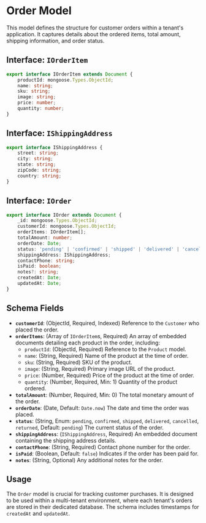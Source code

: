 # Order Model

This model defines the structure for customer orders within a tenant's application. It captures details about the ordered items, total amount, shipping information, and order status.

## Interface: `IOrderItem`

```typescript
export interface IOrderItem extends Document {
    productId: mongoose.Types.ObjectId;
    name: string;
    sku: string;
    image: string;
    price: number;
    quantity: number;
}
```

## Interface: `IShippingAddress`

```typescript
export interface IShippingAddress {
    street: string;
    city: string;
    state: string;
    zipCode: string;
    country: string;
}
```

## Interface: `IOrder`

```typescript
export interface IOrder extends Document {
    _id: mongoose.Types.ObjectId;
    customerId: mongoose.Types.ObjectId;
    orderItems: IOrderItem[];
    totalAmount: number;
    orderDate: Date;
    status: 'pending' | 'confirmed' | 'shipped' | 'delivered' | 'cancelled' | 'returned';
    shippingAddress: IShippingAddress;
    contactPhone: string;
    isPaid: boolean;
    notes?: string;
    createdAt: Date;
    updatedAt: Date;
}
```

## Schema Fields

*   **`customerId`**: (ObjectId, Required, Indexed) Reference to the `Customer` who placed the order.
*   **`orderItems`**: (Array of `IOrderItem`s, Required) An array of embedded documents detailing each product in the order, including:
    *   `productId`: (ObjectId, Required) Reference to the `Product` model.
    *   `name`: (String, Required) Name of the product at the time of order.
    *   `sku`: (String, Required) SKU of the product.
    *   `image`: (String, Required) Primary image URL of the product.
    *   `price`: (Number, Required) Price of the product at the time of order.
    *   `quantity`: (Number, Required, Min: 1) Quantity of the product ordered.
*   **`totalAmount`**: (Number, Required, Min: 0) The total monetary amount of the order.
*   **`orderDate`**: (Date, Default: `Date.now`) The date and time the order was placed.
*   **`status`**: (String, Enum: `pending`, `confirmed`, `shipped`, `delivered`, `cancelled`, `returned`, Default: `pending`) The current status of the order.
*   **`shippingAddress`**: (`IShippingAddress`, Required) An embedded document containing the shipping address details.
*   **`contactPhone`**: (String, Required) Contact phone number for the order.
*   **`isPaid`**: (Boolean, Default: `false`) Indicates if the order has been paid for.
*   **`notes`**: (String, Optional) Any additional notes for the order.

## Usage

The `Order` model is crucial for tracking customer purchases. It is designed to be used within a multi-tenant environment, where each tenant's orders are stored in their dedicated database. The schema includes timestamps for `createdAt` and `updatedAt`.
